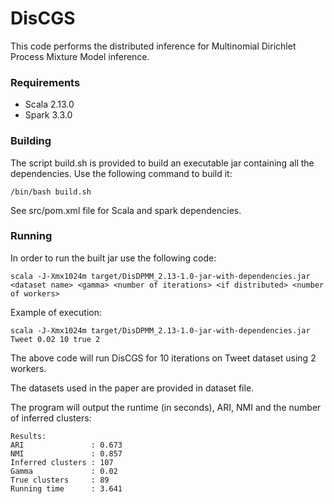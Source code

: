 # DisCGS

This code performs the distributed inference for Multinomial Dirichlet Process Mixture Model inference.

### Requirements

* Scala 2.13.0
* Spark 3.3.0

### Building

The script build.sh is provided to build an executable jar containing all the dependencies. 
Use the following command to build it: 
```
/bin/bash build.sh
```
See src/pom.xml file for Scala and spark dependencies.

### Running 

In order to run the built jar use the following code:

```
scala -J-Xmx1024m target/DisDPMM_2.13-1.0-jar-with-dependencies.jar <dataset name> <gamma> <number of iterations> <if distributed> <number of workers>
```

Example of execution:

```
scala -J-Xmx1024m target/DisDPMM_2.13-1.0-jar-with-dependencies.jar Tweet 0.02 10 true 2
```
The above code will run DisCGS for  10 iterations on Tweet dataset using 2 workers.

The datasets used in the paper are provided in dataset file.

The program will output the runtime (in seconds), ARI, NMI and the number of inferred clusters:

```
Results:
ARI               : 0.673
NMI               : 0.857
Inferred clusters : 107
Gamma             : 0.02
True clusters     : 89
Running time      : 3.641
```

